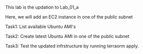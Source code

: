 This lab is the updation to Lab_01_a

Here, we will add an EC2 instance in one of the public subnet

Task1: List available Ubuntu AMI's

Task2: Create latest Ubuntu AMI in one of the public subnet

Task3: Test the updated infrstructure by running terraorm apply.